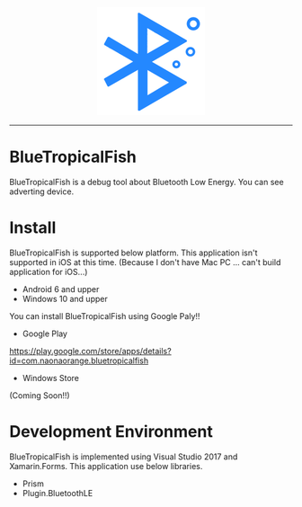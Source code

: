 <div align="center">
  <img src="BlueTropicalFish/BlueTropicalFish.Android/Resources/mipmap-xxxhdpi/ic_launcher.png" >
</div>

-----------------

# BlueTropicalFish

BlueTropicalFish is a debug tool about Bluetooth Low Energy.
You can see adverting device.

# Install

BlueTropicalFish is supported below platform.
This application isn't supported in iOS at this time.
(Because I don't have Mac PC ... can't build application for iOS...)

- Android 6 and upper
- Windows 10 and upper

You can install BlueTropicalFish using Google Paly!!

- Google Play

https://play.google.com/store/apps/details?id=com.naonaorange.bluetropicalfish

- Windows Store

(Coming Soon!!)

# Development Environment

BlueTropicalFish is implemented using Visual Studio 2017 and Xamarin.Forms.
This application use below libraries.

- Prism
- Plugin.BluetoothLE
